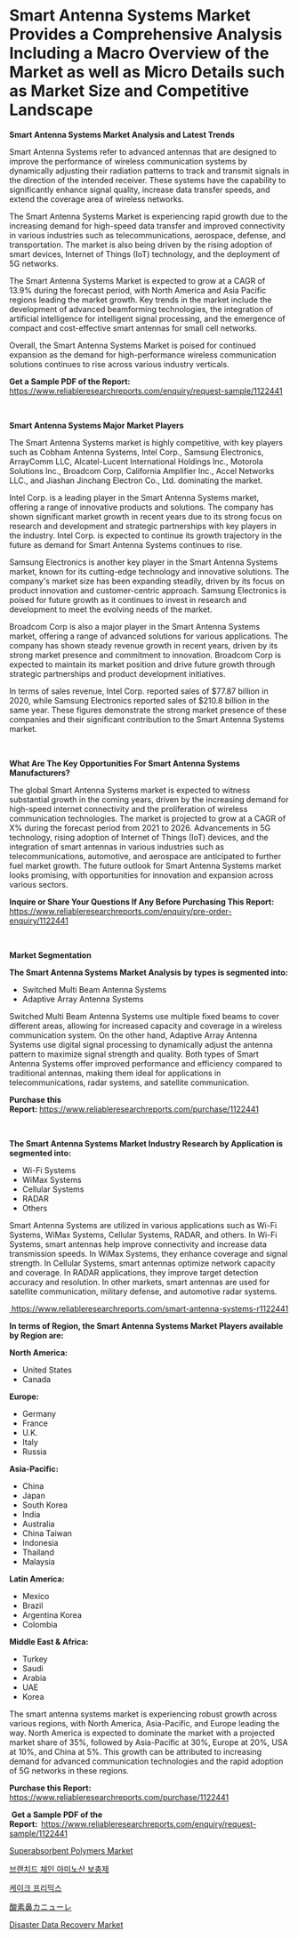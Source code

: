 <p><h1>Smart Antenna Systems Market Provides a Comprehensive Analysis Including a Macro Overview of the Market as well as Micro Details such as Market Size and Competitive Landscape</h1></p><p><strong>Smart Antenna Systems Market Analysis and Latest Trends</strong></p>
<p><p>Smart Antenna Systems refer to advanced antennas that are designed to improve the performance of wireless communication systems by dynamically adjusting their radiation patterns to track and transmit signals in the direction of the intended receiver. These systems have the capability to significantly enhance signal quality, increase data transfer speeds, and extend the coverage area of wireless networks.</p><p>The Smart Antenna Systems Market is experiencing rapid growth due to the increasing demand for high-speed data transfer and improved connectivity in various industries such as telecommunications, aerospace, defense, and transportation. The market is also being driven by the rising adoption of smart devices, Internet of Things (IoT) technology, and the deployment of 5G networks.</p><p>The Smart Antenna Systems Market is expected to grow at a CAGR of 13.9% during the forecast period, with North America and Asia Pacific regions leading the market growth. Key trends in the market include the development of advanced beamforming technologies, the integration of artificial intelligence for intelligent signal processing, and the emergence of compact and cost-effective smart antennas for small cell networks.</p><p>Overall, the Smart Antenna Systems Market is poised for continued expansion as the demand for high-performance wireless communication solutions continues to rise across various industry verticals.</p></p>
<p><strong>Get a Sample PDF of the Report:&nbsp;</strong> <a href="https://www.reliableresearchreports.com/enquiry/request-sample/1122441">https://www.reliableresearchreports.com/enquiry/request-sample/1122441</a></p>
<p>&nbsp;</p>
<p><strong>Smart Antenna Systems Major Market Players</strong></p>
<p><p>The Smart Antenna Systems market is highly competitive, with key players such as Cobham Antenna Systems, Intel Corp., Samsung Electronics, ArrayComm LLC, Alcatel-Lucent International Holdings Inc., Motorola Solutions Inc., Broadcom Corp, California Amplifier Inc., Accel Networks LLC., and Jiashan Jinchang Electron Co., Ltd. dominating the market.</p><p>Intel Corp. is a leading player in the Smart Antenna Systems market, offering a range of innovative products and solutions. The company has shown significant market growth in recent years due to its strong focus on research and development and strategic partnerships with key players in the industry. Intel Corp. is expected to continue its growth trajectory in the future as demand for Smart Antenna Systems continues to rise.</p><p>Samsung Electronics is another key player in the Smart Antenna Systems market, known for its cutting-edge technology and innovative solutions. The company's market size has been expanding steadily, driven by its focus on product innovation and customer-centric approach. Samsung Electronics is poised for future growth as it continues to invest in research and development to meet the evolving needs of the market.</p><p>Broadcom Corp is also a major player in the Smart Antenna Systems market, offering a range of advanced solutions for various applications. The company has shown steady revenue growth in recent years, driven by its strong market presence and commitment to innovation. Broadcom Corp is expected to maintain its market position and drive future growth through strategic partnerships and product development initiatives.</p><p>In terms of sales revenue, Intel Corp. reported sales of $77.87 billion in 2020, while Samsung Electronics reported sales of $210.8 billion in the same year. These figures demonstrate the strong market presence of these companies and their significant contribution to the Smart Antenna Systems market.</p></p>
<p>&nbsp;</p>
<p><strong>What Are The Key Opportunities For Smart Antenna Systems Manufacturers?</strong></p>
<p><p>The global Smart Antenna Systems market is expected to witness substantial growth in the coming years, driven by the increasing demand for high-speed internet connectivity and the proliferation of wireless communication technologies. The market is projected to grow at a CAGR of X% during the forecast period from 2021 to 2026. Advancements in 5G technology, rising adoption of Internet of Things (IoT) devices, and the integration of smart antennas in various industries such as telecommunications, automotive, and aerospace are anticipated to further fuel market growth. The future outlook for Smart Antenna Systems market looks promising, with opportunities for innovation and expansion across various sectors.</p></p>
<p><strong>Inquire or Share Your Questions If Any Before Purchasing This Report:</strong> <a href="https://www.reliableresearchreports.com/enquiry/pre-order-enquiry/1122441">https://www.reliableresearchreports.com/enquiry/pre-order-enquiry/1122441</a></p>
<p>&nbsp;</p>
<p><strong>Market Segmentation</strong></p>
<p><strong>The Smart Antenna Systems Market Analysis by types is segmented into:</strong></p>
<p><ul><li>Switched Multi Beam Antenna Systems</li><li>Adaptive Array Antenna Systems</li></ul></p>
<p><p>Switched Multi Beam Antenna Systems use multiple fixed beams to cover different areas, allowing for increased capacity and coverage in a wireless communication system. On the other hand, Adaptive Array Antenna Systems use digital signal processing to dynamically adjust the antenna pattern to maximize signal strength and quality. Both types of Smart Antenna Systems offer improved performance and efficiency compared to traditional antennas, making them ideal for applications in telecommunications, radar systems, and satellite communication.</p></p>
<p><strong>Purchase this Report:&nbsp;</strong><a href="https://www.reliableresearchreports.com/purchase/1122441">https://www.reliableresearchreports.com/purchase/1122441</a></p>
<p>&nbsp;</p>
<p><strong>The Smart Antenna Systems Market Industry Research by Application is segmented into:</strong></p>
<p><ul><li>Wi-Fi Systems</li><li>WiMax Systems</li><li>Cellular Systems</li><li>RADAR</li><li>Others</li></ul></p>
<p><p>Smart Antenna Systems are utilized in various applications such as Wi-Fi Systems, WiMax Systems, Cellular Systems, RADAR, and others. In Wi-Fi Systems, smart antennas help improve connectivity and increase data transmission speeds. In WiMax Systems, they enhance coverage and signal strength. In Cellular Systems, smart antennas optimize network capacity and coverage. In RADAR applications, they improve target detection accuracy and resolution. In other markets, smart antennas are used for satellite communication, military defense, and automotive radar systems.</p></p>
<p><a href="https://www.reliableresearchreports.com/smart-antenna-systems-r1122441">&nbsp;https://www.reliableresearchreports.com/smart-antenna-systems-r1122441</a></p>
<p><strong>In terms of Region, the Smart Antenna Systems Market Players available by Region are:</strong></p>
<p>
    <p> <strong> North America: </strong>
        <ul>
            <li>United States</li>
            <li>Canada</li>
        </ul>
        </p> 
    <p> <strong> Europe: </strong>
        <ul>
            <li>Germany</li>
            <li>France</li>
            <li>U.K.</li>
            <li>Italy</li>
            <li>Russia</li>
        </ul>
        </p> 
    <p> <strong> Asia-Pacific: </strong>
        <ul>
            <li>China</li>
            <li>Japan</li>
            <li>South Korea</li>
            <li>India</li>
            <li>Australia</li>
            <li>China Taiwan</li>
            <li>Indonesia</li>
            <li>Thailand</li>
            <li>Malaysia</li>
        </ul>
        </p> 
    <p> <strong> Latin America: </strong>
        <ul>
            <li>Mexico</li>
            <li>Brazil</li>
            <li>Argentina Korea</li>
            <li>Colombia</li>
        </ul>
        </p> 
    <p> <strong> Middle East & Africa: </strong>
        <ul>
            <li>Turkey</li>
            <li>Saudi</li>
            <li>Arabia</li>
            <li>UAE</li>
            <li>Korea</li>
        </ul>
    </p>
    </p>
<p><p>The smart antenna systems market is experiencing robust growth across various regions, with North America, Asia-Pacific, and Europe leading the way. North America is expected to dominate the market with a projected market share of 35%, followed by Asia-Pacific at 30%, Europe at 20%, USA at 10%, and China at 5%. This growth can be attributed to increasing demand for advanced communication technologies and the rapid adoption of 5G networks in these regions.</p></p>
<p><strong>Purchase this Report: </strong><a href="https://www.reliableresearchreports.com/purchase/1122441">https://www.reliableresearchreports.com/purchase/1122441</a></p>
<p>&nbsp;<strong>Get a Sample PDF of the Report:&nbsp;&nbsp;</strong><a href="https://www.reliableresearchreports.com/enquiry/request-sample/1122441">https://www.reliableresearchreports.com/enquiry/request-sample/1122441</a></p>
<p><strong></strong></p>
<p><p><a href="https://issuu.com/reportprime-2/docs/superabsorbent-polymers-market-size-2030.pptx">Superabsorbent Polymers Market</a></p><p><a href="https://github.com/LanceOlsotn8978/Market-Research-Report-List-1/blob/main/904634418600.md">브랜치드 체인 아미노산 보충제</a></p><p><a href="https://github.com/Madalyell456456/Market-Research-Report-List-1/blob/main/468076118599.md">케이크 프리믹스</a></p><p><a href="https://github.com/DonaldShaw1965/Market-Research-Report-List-1/blob/main/995104420299.md">酸素鼻カニューレ</a></p><p><a href="https://github.com/mauripalmi/Market-Research-Report-List-2/blob/main/disaster-data-recovery-market.md">Disaster Data Recovery Market</a></p></p>